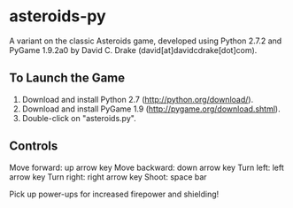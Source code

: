 asteroids-py
============

A variant on the classic Asteroids game, developed using Python 2.7.2 and
PyGame 1.9.2a0 by David C. Drake (david[at]davidcdrake[dot]com).


To Launch the Game
------------------
1. Download and install Python 2.7 (http://python.org/download/).
2. Download and install PyGame 1.9 (http://pygame.org/download.shtml).
3. Double-click on "asteroids.py".


Controls
--------
Move forward:  up arrow key
Move backward: down arrow key
Turn left:     left arrow key
Turn right:    right arrow key
Shoot:         space bar

Pick up power-ups for increased firepower and shielding!

